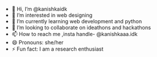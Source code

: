- 👋 Hi, I’m @kanishkaidk
- 👀 I’m interested in web designing
- 🌱 I’m currently learning web development and python
- 💞️ I’m looking to collaborate on ideathons and hackathons
- 📫 How to reach me ,insta handle- @kanishkaaa.idk
- 😄 Pronouns: she/her
- ⚡ Fun fact: I am a research enthusiast

<!---
kanishkaidk/kanishkaidk is a ✨ special ✨ repository because its `README.md` (this file) appears on your GitHub profile.
You can click the Preview link to take a look at your changes.
--->

